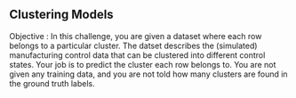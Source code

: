 ## Clustering Models 
Objective : In this challenge, you are given a dataset where each row belongs to a particular cluster. The datset describes the (simulated) manufacturing control data that can be clustered into different control states.
Your job is to predict the cluster each row belongs to. You are not given any training data, and you are not told how many clusters are found in the ground truth labels.

